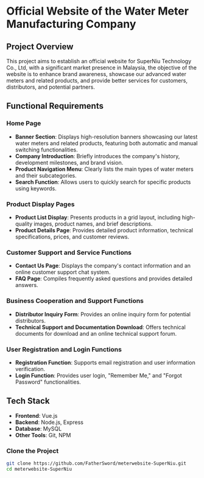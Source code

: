 # Official Website of the Water Meter Manufacturing Company

## Project Overview

This project aims to establish an official website for SuperNiu Technology Co., Ltd, with a significant market presence in Malaysia, the objective of the website is to enhance brand awareness, showcase our advanced water meters and related products, and provide better services for customers, distributors, and potential partners.

## Functional Requirements

### Home Page
- **Banner Section**: Displays high-resolution banners showcasing our latest water meters and related products, featuring both automatic and manual switching functionalities.
- **Company Introduction**: Briefly introduces the company's history, development milestones, and brand vision.
- **Product Navigation Menu**: Clearly lists the main types of water meters and their subcategories.
- **Search Function**: Allows users to quickly search for specific products using keywords.

### Product Display Pages
- **Product List Display**: Presents products in a grid layout, including high-quality images, product names, and brief descriptions.
- **Product Details Page**: Provides detailed product information, technical specifications, prices, and customer reviews.

### Customer Support and Service Functions
- **Contact Us Page**: Displays the company's contact information and an online customer support chat system.
- **FAQ Page**: Compiles frequently asked questions and provides detailed answers.

### Business Cooperation and Support Functions
- **Distributor Inquiry Form**: Provides an online inquiry form for potential distributors.
- **Technical Support and Documentation Download**: Offers technical documents for download and an online technical support forum.

### User Registration and Login Functions
- **Registration Function**: Supports email registration and user information verification.
- **Login Function**: Provides user login, "Remember Me," and "Forgot Password" functionalities.

## Tech Stack

- **Frontend**: Vue.js
- **Backend**: Node.js, Express
- **Database**: MySQL
- **Other Tools**: Git, NPM

### Clone the Project

```bash
git clone https://github.com/FatherSword/meterwebsite-SuperNiu.git
cd meterwebsite-SuperNiu
